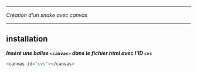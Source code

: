 ***
*Création d'un snake avec canvas*
***
## installation 
 
 ***Inséré une balise `<canvas>` dans le fichier html avec l'ID ``cvs``***
 
 ```sh
<canvas id="cvs"></canvas>
```
